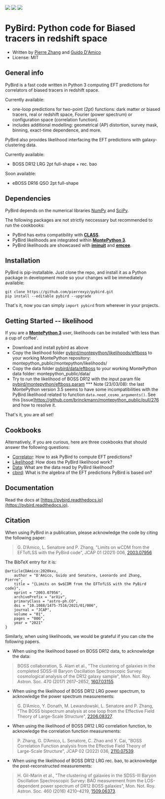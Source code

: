 [![](https://img.shields.io/badge/arXiv-2003.07956%20-red.svg)](https://arxiv.org/abs/2003.07956)
[![](http://img.shields.io/badge/license-MIT-blue.svg?style=flat)](https://github.com/pierrexyz/pybird/blob/master/LICENSE)
[![](https://readthedocs.org/projects/pybird/badge/?version=latest)](https://pybird.readthedocs.io/en/latest/?badge=latest)

# PyBird: Python code for Biased tracers in redshift space
* Written by [Pierre Zhang](mailto:pierrexyz@protonmail.com) and [Guido D'Amico](mailto:damico.guido@gmail.com)
* License: MIT

## General info
PyBird is a fast code written in Python 3 computing EFT predictions for correlators of biased tracers in redshift space. 

Currently available: 
* one-loop predictions for two-point (2pt) functions: dark matter or biased tracers, real or redshift space, Fourier (power spectrum) or configuration space (correlation function). 
* includes additional modelling: geometrical (AP) distortion, survey mask, binning, exact-time dependence, and more. 

PyBird also provides likelihood interfacing the EFT predictions with galaxy-clustering data. 

Currently available: 
* BOSS DR12 LRG 2pt full-shape + rec. bao

Soon available: 
* eBOSS DR16 QSO 2pt full-shape

## Dependencies
PyBird depends on the numerical libraries [NumPy](https://numpy.org/) and [SciPy](http://scipy.org/).  

The following packages are not strictly neccessary but recommended to run the cookbooks:
* PyBird has extra compatibility with **[CLASS](https://lesgourg.github.io/class_public/class.html)**.  
* PyBird likelihoods are integrated within **[MontePython 3](https://github.com/brinckmann/montepython_public)**. 
* PyBird likelihoods are showcased with **[iminuit](https://iminuit.readthedocs.io/)** and **[emcee](https://emcee.readthedocs.io/)**. 

## Installation
PyBird is pip-installable.
Just clone the repo, and install it as a Python package in development mode so your changes will be immediately available:
```
git clone https://github.com/pierrexyz/pybird.git
pip install --editable pybird --upgrade
```
That's it, now you can simply `import pybird` from wherever in your projects.

## Getting Started -- likelihood
If you are a **[MontePython 3](https://github.com/brinckmann/montepython_public)** user, likelihoods can be installed 'with less than a cup of coffee'.
* Download and install pybird as above
* Copy the likelihood folder [pybird/montepython/likelihoods/eftboss](https://github.com/pierrexyz/pybird/montepython/likelihoods/eftboss) to your working MontePython repository: montepython_public/montepython/likelihoods/ 
* Copy the data folder [pybird/data/eftboss](https://github.com/pierrexyz/pybird/data/eftboss) to your working MontePython data folder: montepython_public/data/
* Try to run the likelihood of BOSS DR12 with the input param file [pybird/montepython/eftboss.param](https://github.com/pierrexyz/pybird/montepython/eftboss.param)
*** Note (23/03/08): the last MontePython version 3.5 seems to have some incompatibilities with the PyBird likelihood related to function `data.need_cosmo_arguments()`. See this [issue]https://github.com/brinckmann/montepython_public/pull/276 and how to resolve it. 

That's it, you are all set!

## Cookbooks
Alternatively, if you are curious, here are three cookbooks that should answer the following questions: 
* [Correlator](https://github.com/pierrexyz/pybird/notebooks/correlator_cookbook.ipynb): How to ask PyBird to compute EFT predictions? 
* [Likelihood](https://github.com/pierrexyz/pybird/notebooks/likelihood_cookbook.ipynb): How does the PyBird likelihood work? 
* [Data](https://github.com/pierrexyz/pybird/notebooks/data_cookbook.ipynb): What are the data read by PyBird likelihood?
* [cbird](https://github.com/pierrexyz/pybird/notebooks/cbird.nb): What is the algebra of the EFT predictions PyBird is based on?

## Documentation
Read the docs at [https://pybird.readthedocs.io](https://pybird.readthedocs.io).

## Citation
When using PyBird in a publication, please acknowledge the code by citing the following paper: 
> G. D’Amico, L. Senatore and P. Zhang, "Limits on wCDM from the EFTofLSS with the PyBird code", JCAP 01 (2021) 006, [2003.07956](https://arxiv.org/abs/2003.07956)

The BibTeX entry for it is:
```
@article{DAmico:2020kxu,
    author = "D'Amico, Guido and Senatore, Leonardo and Zhang, Pierre",
    title = "{Limits on $w$CDM from the EFTofLSS with the PyBird code}",
    eprint = "2003.07956",
    archivePrefix = "arXiv",
    primaryClass = "astro-ph.CO",
    doi = "10.1088/1475-7516/2021/01/006",
    journal = "JCAP",
    volume = "01",
    pages = "006",
    year = "2021"
}
```

Similarly, when using likelihoods, we would be grateful if you can cite the following papers. 

* When using the likelihood based on BOSS DR12 data, to acknowledge the data: 
> BOSS collaboration, S. Alam et al., "The clustering of galaxies in the completed SDSS-III Baryon Oscillation Spectroscopic Survey: cosmological analysis of the DR12 galaxy sample", Mon. Not. Roy. Astron. Soc. 470 (2017) 2617–2652, [1607.03155](https://arxiv.org/abs/1607.03155).


* When using the likelihood of BOSS DR12 LRG power spectrum, to acknowledge the power spectrum measurements: 
> G. D’Amico, Y. Donath, M. Lewandowski, L. Senatore and P. Zhang, "The BOSS bispectrum analysis at one loop from the Effective Field Theory of Large-Scale Structure", [2206.08327](https://arxiv.org/abs/2206.08327). 

* When using the likelihood of BOSS DR12 LRG correlation function, to acknowledge the correlation function measurements: 
> P. Zhang, G. D’Amico, L. Senatore, C. Zhao and Y. Cai, "BOSS Correlation Function analysis from the Effective Field Theory of Large-Scale Structure", JCAP 02 (2022) 036, [2110.07539](https://arxiv.org/abs/2110.07539). 

* When using the likelihood of BOSS DR12 LRG rec. bao, to acknowledge the post-reconstructed measurements: 
> H. Gil-Marín et al., "The clustering of galaxies in the SDSS-III Baryon Oscillation Spectroscopic Survey: BAO measurement from the LOS-dependent power spectrum of DR12 BOSS galaxies", Mon. Not. Roy. Astron. Soc. 460 (2016) 4210–4219, [1509.06373](https://arxiv.org/abs/1509.06373). 
